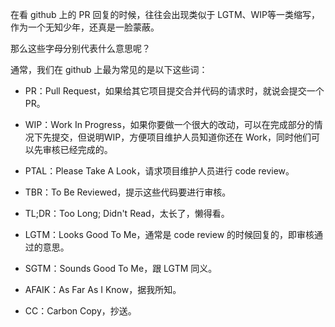 在看 github 上的 PR 回复的时候，往往会出现类似于 LGTM、WIP等一类缩写，作为一个无知少年，还真是一脸蒙蔽。

那么这些字母分别代表什么意思呢？

通常，我们在 github 上最为常见的是以下这些词：

* PR：Pull Request，如果给其它项目提交合并代码的请求时，就说会提交一个PR。

* WIP：Work In Progress，如果你要做一个很大的改动，可以在完成部分的情况下先提交，但说明WIP，方便项目维护人员知道你还在 Work，同时他们可以先审核已经完成的。

* PTAL：Please Take A Look，请求项目维护人员进行 code review。

* TBR：To Be Reviewed，提示这些代码要进行审核。

* TL;DR：Too Long; Didn't Read，太长了，懒得看。

* LGTM：Looks Good To Me，通常是 code review 的时候回复的，即审核通过的意思。

* SGTM：Sounds Good To Me，跟 LGTM 同义。

* AFAIK：As Far As I Know，据我所知。

* CC：Carbon Copy，抄送。